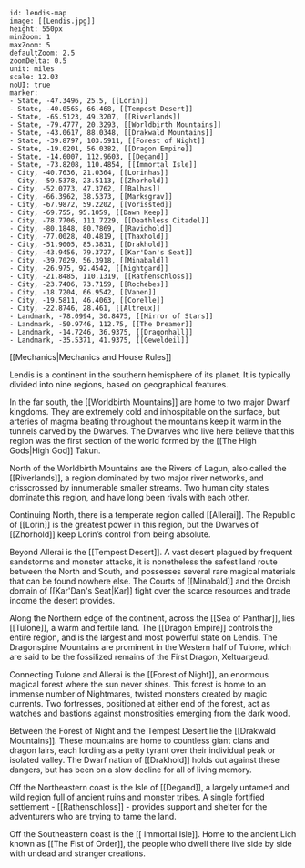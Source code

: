 ```leaflet 
id: lendis-map
image: [[Lendis.jpg]] 
height: 550px 
minZoom: 1 
maxZoom: 5
defaultZoom: 2.5
zoomDelta: 0.5
unit: miles 
scale: 12.03
noUI: true
marker: 
- State, -47.3496, 25.5, [[Lorin]]
- State, -40.0565, 66.468, [[Tempest Desert]]
- State, -65.5123, 49.3207, [[Riverlands]]
- State, -79.4777, 20.3293, [[Worldbirth Mountains]]
- State, -43.0617, 88.0348, [[Drakwald Mountains]]
- State, -39.8797, 103.5911, [[Forest of Night]]
- State, -19.0201, 56.0382, [[Dragon Empire]]
- State, -14.6007, 112.9603, [[Degand]]
- State, -73.8208, 110.4854, [[Immortal Isle]]
- City, -40.7636, 21.0364, [[Lorinhas]]
- City, -59.5378, 23.5113, [[Zhorhold]]
- City, -52.0773, 47.3762, [[Balhas]]
- City, -66.3962, 38.5373, [[Marksgrav]]
- City, -67.9872, 59.2202, [[Vorissted]]
- City, -69.755, 95.1059, [[Dawn Keep]]
- City, -78.7706, 111.7229, [[Deathless Citadel]]
- City, -80.1848, 80.7869, [[Ravidhold]]
- City, -77.0028, 40.4819, [[Thaxhold]]
- City, -51.9005, 85.3831, [[Drakhold]]
- City, -43.9456, 79.3727, [[Kar'Dan's Seat]]
- City, -39.7029, 56.3918, [[Minabald]]
- City, -26.975, 92.4542, [[Nightgard]]
- City, -21.8485, 110.1319, [[Rathenschloss]]
- City, -23.7406, 73.7159, [[Rochebes]]
- City, -18.7204, 66.9542, [[Vanen]]
- City, -19.5811, 46.4063, [[Corelle]]
- City, -22.8746, 28.461, [[Altreux]]
- Landmark, -78.0994, 30.8475, [[Mirror of Stars]]
- Landmark, -50.9746, 112.75, [[The Dreamer]]
- Landmark, -14.7246, 36.9375, [[Dragonhall]]
- Landmark, -35.5371, 41.9375, [[Geweldeil]]
```

[[Mechanics|Mechanics and House Rules]]

Lendis is a continent in the southern hemisphere of its planet. It is typically divided into nine regions, based on geographical features.

In the far south, the [[Worldbirth Mountains]] are home to two major Dwarf kingdoms. They are extremely cold and inhospitable on the surface, but arteries of magma beating throughout the mountains keep it warm in the tunnels carved by the Dwarves. The Dwarves who live here believe that this region was the first section of the world formed by the [[The High Gods|High God]] Takun.

North of the Worldbirth Mountains are the Rivers of Lagun, also called the [[Riverlands]], a region dominated by two major river networks, and crisscrossed by innumerable smaller streams. Two human city states dominate this region, and have long been rivals with each other.

Continuing North, there is a temperate region called [[Allerai]]. The Republic of [[Lorin]] is the greatest power in this region, but the Dwarves of [[Zhorhold]] keep Lorin’s control from being absolute.

Beyond Allerai is the [[Tempest Desert]]. A vast desert plagued by frequent sandstorms and monster attacks, it is nonetheless the safest land route between the North and South, and possesses several rare magical materials that can be found nowhere else. The Courts of [[Minabald]] and the Orcish domain of [[Kar'Dan's Seat|Kar]] fight over the scarce resources and trade income the desert provides.

Along the Northern edge of the continent, across the [[Sea of Panthar]], lies [[Tulone]], a warm and fertile land. The [[Dragon Empire]] controls the entire region, and is the largest and most powerful state on Lendis. The Dragonspine Mountains are prominent in the Western half of Tulone, which are said to be the fossilized remains of the First Dragon, Xeltuargeud.

Connecting Tulone and Allerai is the [[Forest of Night]], an enormous magical forest where the sun never shines. This forest is home to an immense number of Nightmares, twisted monsters created by magic currents. Two fortresses, positioned at either end of the forest, act as watches and bastions against monstrosities emerging from the dark wood.

Between the Forest of Night and the Tempest Desert lie the [[Drakwald Mountains]]. These mountains are home to countless giant clans and dragon lairs, each lording as a petty tyrant over their individual peak or isolated valley. The Dwarf nation of [[Drakhold]] holds out against these dangers, but has been on a slow decline for all of living memory.

Off the Northeastern coast is the Isle of [[Degand]], a largely untamed and wild region full of ancient ruins and monster tribes. A single fortified settlement - [[Rathenschloss]] - provides support and shelter for the adventurers who are trying to tame the land.

Off the Southeastern coast is the [[ Immortal Isle]]. Home to the ancient Lich known as [[The Fist of Order]], the people who dwell there live side by side with undead and stranger creations.